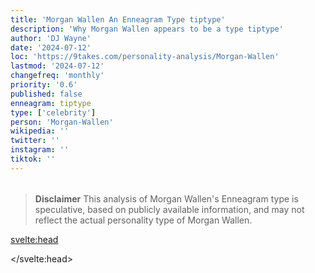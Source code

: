 ```yaml
---
title: 'Morgan Wallen An Enneagram Type tiptype'
description: 'Why Morgan Wallen appears to be a type tiptype'
author: 'DJ Wayne'
date: '2024-07-12'
loc: 'https://9takes.com/personality-analysis/Morgan-Wallen'
lastmod: '2024-07-12'
changefreq: 'monthly'
priority: '0.6'
published: false
enneagram: tiptype
type: ['celebrity']
person: 'Morgan-Wallen'
wikipedia: ''
twitter: ''
instagram: ''
tiktok: ''
---
```


<!--
    childhood and upbringing
    first big success
    style habits and quirks that relate to their personality type
    stressful moments in their life and how they handled them
    comfort- moments in their life where they are doing well and killing it
-->
<!-- // keywords:  -->

<script>
	// import  PopCard  from "$lib/components/atoms/PopCard.svelte";
</script>

<div
	style="display: flex;
    justify-content: center;
    margin: 1rem 0;
	"
>
	<!-- <PopCard
		image={`/types/tiptypes/${'Morgan-Wallen'}.webp`}
		enneagramType={tiptype}
		showIcon={false}
		displayText="Morgan Wallen"
		subtext=""
	/> -->
</div>

> **Disclaimer** This analysis of Morgan Wallen's Enneagram type is speculative, based on publicly available information, and may not reflect the actual personality type of Morgan Wallen.

<p class="firstLetter"></p>

<svelte:head>

<script type="application/ld+json">

</script>

</svelte:head>

<style lang="scss"></style>
